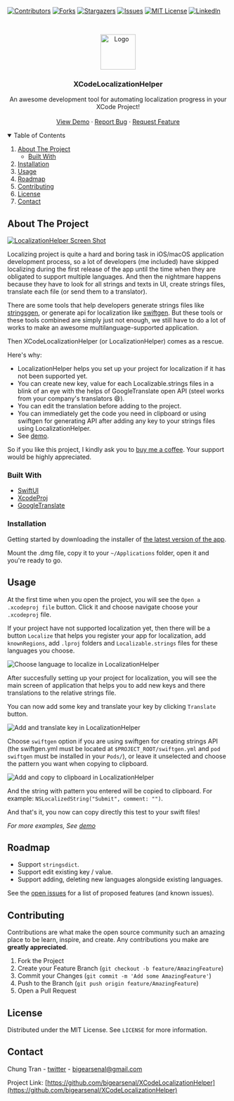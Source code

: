 <!--
*** Thanks for checking out the Best-README-Template. If you have a suggestion
*** that would make this better, please fork the repo and create a pull request
*** or simply open an issue with the tag "enhancement".
*** Thanks again! Now go create something AMAZING! :D
-->



<!-- PROJECT SHIELDS -->
<!--
*** I'm using markdown "reference style" links for readability.
*** Reference links are enclosed in brackets [ ] instead of parentheses ( ).
*** See the bottom of this document for the declaration of the reference variables
*** for contributors-url, forks-url, etc. This is an optional, concise syntax you may use.
*** https://www.markdownguide.org/basic-syntax/#reference-style-links
-->
[![Contributors][contributors-shield]][contributors-url]
[![Forks][forks-shield]][forks-url]
[![Stargazers][stars-shield]][stars-url]
[![Issues][issues-shield]][issues-url]
[![MIT License][license-shield]][license-url]
[![LinkedIn][linkedin-shield]][linkedin-url]



<!-- PROJECT LOGO -->
<br />
<p align="center">
  <a href="https://github.com/bigearsenal/XCodeLocalizationHelper">
    <img src="macOS/LocalizationHelper/Assets.xcassets/AppIcon.appiconset/128.png" alt="Logo" width="80" height="80">
  </a>

  <h3 align="center">XCodeLocalizationHelper</h3>

  <p align="center">
    An awesome development tool for automating localization progress in your XCode Project!
    <br />
    <!-- <a href="https://github.com/othneildrew/Best-README-Template"><strong>Explore the docs »</strong></a>
    <br /> -->
    <br />
    <a href="https://youtu.be/i39IbtfR6Hc">View Demo</a>
    ·
    <a href="https://github.com/bigearsenal/XCodeLocalizationHelper/issues">Report Bug</a>
    ·
    <a href="https://github.com/bigearsenal/XCodeLocalizationHelper/issues">Request Feature</a>
  </p>
</p>



<!-- TABLE OF CONTENTS -->
<details open="open">
  <summary>Table of Contents</summary>
  <ol>
    <li>
      <a href="#about-the-project">About The Project</a>
      <ul>
        <li><a href="#built-with">Built With</a></li>
      </ul>
    </li>
    <!--<li> 
      <a href="#getting-started">Getting Started</a>
      <ul>
        <li><a href="#prerequisites">Prerequisites</a></li> -->
        <li><a href="#installation">Installation</a></li>
      <!-- </ul>
    </li> -->
    <li><a href="#usage">Usage</a></li>
    <li><a href="#roadmap">Roadmap</a></li>
    <li><a href="#contributing">Contributing</a></li>
    <li><a href="#license">License</a></li>
    <li><a href="#contact">Contact</a></li>
    <!-- <li><a href="#acknowledgements">Acknowledgements</a></li> -->
  </ol>
</details>



<!-- ABOUT THE PROJECT -->
## About The Project

[![LocalizationHelper Screen Shot][product-screenshot]](https://github.com/bigearsenal/XCodeLocalizationHelper)

Localizing project is quite a hard and boring task in iOS/macOS application development process, so a lot of developers (me included) have skipped localizing during the first release of the app until the time when they are obligated to support multiple languages. And then the nightmare happens because they have to look for all strings and texts in UI, create strings files, translate each file (or send them to a translator).

There are some tools that help developers generate strings files like [stringsgen](https://stackoverflow.com/questions/44814429/xcode-8-generate-strings-file), or generate api for localization like [swiftgen](https://github.com/SwiftGen/SwiftGen). But these tools or these tools combined are simply just not enough, we still have to do a lot of works to make an awesome multilanguage-supported application.

Then XCodeLocalizationHelper (or LocalizationHelper) comes as a rescue.

Here's why:
* LocalizationHelper helps you set up your project for localization if it has not been supported yet.
* You can create new key, value for each Localizable.strings files in a blink of an eye with the helps of GoogleTranslate open API (steel works from your company's translators :smile:).
* You can edit the translation before adding to the project.
* You can immediately get the code you need in clipboard or using swiftgen for generating API after adding any key to your strings files using LocalizationHelper.
* See [demo](https://youtu.be/i39IbtfR6Hc).

So if you like this project, I kindly ask you to [buy me a coffee](https://www.buymeacoffee.com/bigearsenal). Your support would be highly appreciated.

<!-- A list of commonly used resources that I find helpful are listed in the acknowledgements. -->

### Built With

* [SwiftUI](https://developer.apple.com/xcode/swiftui/)
* [XcodeProj](https://github.com/tuist/XcodeProj)
* [GoogleTranslate](https://translate.google.com/)



<!-- GETTING STARTED -->
### Installation

Getting started by downloading the installer of [the latest version of the app](https://github.com/bigearsenal/XCodeLocalizationHelper/raw/features/README/release/LocalizationHelper.dmg).

Mount the .dmg file, copy it to your `~/Applications` folder, open it and you're ready to go.

<!-- USAGE EXAMPLES -->
## Usage

At the first time when you open the project, you will see the `Open a .xcodeproj file` button. Click it and choose navigate choose your `.xcodeproj` file.

If your project have not supported localization yet, then there will be a button `Localize` that helps you register your app for localization, add `knownRegions`, add `.lproj` folders and `Localizable.strings` files for these languages you choose.

![Choose language to localize in LocalizationHelper](images/choose-languages.png)

After succesfully setting up your project for localization, you will see the main screen of application that helps you to add new keys and there translations to the relative strings file.

You can now add some key and translate your key by clicking `Translate` button.

![Add and translate key in LocalizationHelper](images/translate-key.png)

Choose `swiftgen` option if you are using swiftgen for creating strings API (the swiftgen.yml must be located at `$PROJECT_ROOT/swiftgen.yml` and `pod swiftgen` must be installed in your `Pods/`), or leave it unselected and choose the pattern you want when copying to clipboard.

![Add and copy to clipboard in LocalizationHelper](images/add-and-copy-to-clipboard.png)

And the string with pattern you entered will be copied to clipboard. For example: `NSLocalizedString("Submit", comment: "")`.

And that's it, you now can copy directly this test to your swift files!

_For more examples, See [demo](https://youtu.be/i39IbtfR6Hc)_

<!-- ROADMAP -->
## Roadmap

* Support `stringsdict`.
* Support edit existing key / value.
* Support adding, deleting new languages alongside existing languages.

See the [open issues](https://github.com/bigearsenal/XCodeLocalizationHelper/issues) for a list of proposed features (and known issues).



<!-- CONTRIBUTING -->
## Contributing

Contributions are what make the open source community such an amazing place to be learn, inspire, and create. Any contributions you make are **greatly appreciated**.

1. Fork the Project
2. Create your Feature Branch (`git checkout -b feature/AmazingFeature`)
3. Commit your Changes (`git commit -m 'Add some AmazingFeature'`)
4. Push to the Branch (`git push origin feature/AmazingFeature`)
5. Open a Pull Request



<!-- LICENSE -->
## License

Distributed under the MIT License. See `LICENSE` for more information.



<!-- CONTACT -->
## Contact

Chung Tran - [twitter](https://twitter.com/bigearsenal) - bigearsenal@gmail.com

Project Link: [https://github.com/bigearsenal/XCodeLocalizationHelper](https://github.com/bigearsenal/XCodeLocalizationHelper)



<!-- ACKNOWLEDGEMENTS -->
<!-- ## Acknowledgements
* [GitHub Emoji Cheat Sheet](https://www.webpagefx.com/tools/emoji-cheat-sheet)
* [Img Shields](https://shields.io)
* [Choose an Open Source License](https://choosealicense.com)
* [GitHub Pages](https://pages.github.com)
* [Animate.css](https://daneden.github.io/animate.css)
* [Loaders.css](https://connoratherton.com/loaders)
* [Slick Carousel](https://kenwheeler.github.io/slick)
* [Smooth Scroll](https://github.com/cferdinandi/smooth-scroll)
* [Sticky Kit](http://leafo.net/sticky-kit)
* [JVectorMap](http://jvectormap.com)
* [Font Awesome](https://fontawesome.com) -->





<!-- MARKDOWN LINKS & IMAGES -->
<!-- https://www.markdownguide.org/basic-syntax/#reference-style-links -->
[contributors-shield]: https://img.shields.io/github/all-contributors/bigearsenal/XCodeLocalizationHelper?style=for-the-badge
[contributors-url]: https://github.com/bigearsenal/XCodeLocalizationHelper/graphs/contributors
[forks-shield]: https://img.shields.io/github/forks/bigearsenal/XCodeLocalizationHelper?style=for-the-badge
[forks-url]: https://github.com/bigearsenal/XCodeLocalizationHelper/network/members
[stars-shield]: https://img.shields.io/github/stars/bigearsenal/XCodeLocalizationHelper?style=for-the-badge
[stars-url]: https://github.com/bigearsenal/XCodeLocalizationHelper/stargazers
[issues-shield]: https://img.shields.io/github/issues/bigearsenal/XCodeLocalizationHelper?style=for-the-badge
[issues-url]: https://github.com/bigearsenal/XCodeLocalizationHelper/issues
[license-shield]: https://img.shields.io/github/license/bigearsenal/XCodeLocalizationHelper?style=for-the-badge
[license-url]: https://github.com/othneildrew/Best-README-Template/blob/master/LICENSE.txt
[linkedin-shield]: https://img.shields.io/badge/-LinkedIn-black.svg?style=for-the-badge&logo=linkedin&colorB=555
[linkedin-url]: https://www.linkedin.com/in/chung-tr%E1%BA%A7n-39b46569/
[product-screenshot]: images/screenshot.png
